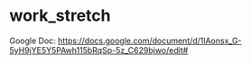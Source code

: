 # work_stretch

Google Doc: https://docs.google.com/document/d/1lAonsx_G-5yH9jYE5Y5PAwh115bRqSp-5z_C629bjwo/edit#
